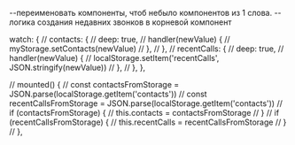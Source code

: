 --переименовать компоненты, чтоб небыло компонентов из 1 слова.
--логика создания недавних звонков в корневой компонент

watch: {
// contacts: {
// deep: true,
// handler(newValue) {
// myStorage.setContacts(newValue)
// },
// },
// recentCalls: {
// deep: true,
// handler(newValue) {
// localStorage.setItem('recentCalls', JSON.stringify(newValue))
// },
// },
},

// mounted() {
// const contactsFromStorage = JSON.parse(localStorage.getItem('contacts'))
// const recentCallsFromStorage = JSON.parse(localStorage.getItem('contacts'))
// if (contactsFromStorage) {
// this.contacts = contactsFromStorage
// }
// if (recentCallsFromStorage) {
// this.recentCalls = recentCallsFromStorage
// }
// },
